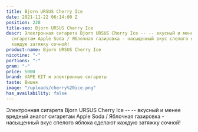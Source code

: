```yaml
---
title: Bjorn URSUS Cherry Ice
date: 2021-11-22 06:14:00 Z
position: 228
title-seo: Bjorn URSUS Cherry Ice
descr: Электронная сигарета Bjorn URSUS Cherry Ice -- -- вкусный и менее вредный аналог
  сигаретам Apple Soda / Яблочная газировка - насыщенный вкус спелого яблока сделают
  каждую затяжку сочной!
product-name: Bjorn URSUS Cherry Ice
nicotine: "-"
portions: "-"
gram: "-"
price: 5000
brand: VAPE KIT и электронные сигареты
taste: Вишня
image: "/uploads/cherry%20ice.png"
has_availability: false
---
```


Электронная сигарета Bjorn URSUS Cherry Ice -- -- вкусный и менее вредный аналог сигаретам Apple Soda / Яблочная газировка - насыщенный вкус спелого яблока сделают каждую затяжку сочной!